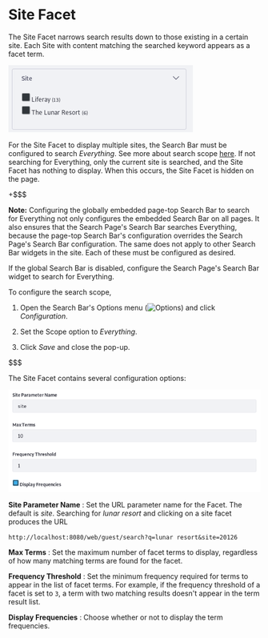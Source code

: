 # Site Facet [](id=site-facet)

The Site Facet narrows search results down to those existing in a certain site.
Each Site with content matching the searched keyword appears as a facet term.

![Figure 1: Each Site with matching content is a facet term.](../../../images/search-site-facet.png)

For the Site Facet to display multiple sites, the Search Bar must be configured
to search *Everything*. See more about search scope
[here](/discover/portal/-/knowledge_base/7-1/searching-for-assets#configuring-the-search-bar).
If not searching for Everything, only the current site is searched, and the Site
Facet has nothing to display. When this occurs, the Site Facet is hidden on the
page.

+$$$

**Note:** Configuring the globally embedded page-top Search Bar to search for
Everything not only configures the embedded Search Bar on all pages. It also
ensures that the Search Page's Search Bar searches Everything, because the
page-top Search Bar's configuration overrides the Search Page's Search Bar
configuration. The same does not apply to other Search Bar widgets in the site.
Each of these must be configured as desired.

If the global Search Bar is disabled, configure the Search Page's Search Bar
widget to search for Everything.

To configure the search scope,

1.  Open the Search Bar's Options menu
    (![Options](../../../images/icon-option.png))
    and click *Configuration*.

2.  Set the Scope option to *Everything*.

3.  Click *Save* and close the pop-up.

$$$

The Site Facet contains several configuration options:

![Figure 2: The Site Facet is configurable.](../../../images/search-site-facet-config.png)

**Site Parameter Name**
: Set the URL parameter name for the Facet. The default is *site*. Searching for
*lunar resort* and clicking on a site facet produces the URL

    http://localhost:8080/web/guest/search?q=lunar resort&site=20126

**Max Terms**
: Set the maximum number of facet terms to display, regardless of how many
matching terms are found for the facet.

**Frequency Threshold**
: Set the minimum frequency required for terms to appear in the list of facet
terms. For example, if the frequency threshold of a facet is set to `3`, a term
with two matching results doesn't appear in the term result list.

**Display Frequencies**
: Choose whether or not to display the term frequencies.

